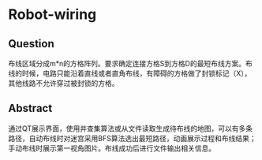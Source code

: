 # Robot-wiring
## Question
布线区域分成m*n的方格阵列。要求确定连接方格S到方格D的最短布线方案。布线的时候，电路只能沿着直线或者直角布线，有障碍的方格做了封锁标记（X），其他线路不允许穿过被封锁的方格。

## Abstract
通过QT展示界面，使用并查集算法或从文件读取生成待布线的地图，可以有多条路径，自动布线时对迷宫采用BFS算法选出最短路径，动画展示过程和布线结果；手动布线时展示第一视角图片。布线成功后进行文件输出相关信息。
